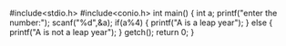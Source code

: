 #include<stdio.h>
#include<conio.h>
int main()
{
int a;
printf("enter the number:");
scanf("%d",&a);
if(a%4)
{
printf("A is a leap year");
}
else
{
printf("A is not a leap year");
}
getch();
return 0;
}
